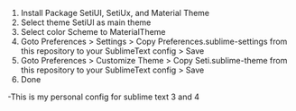 1. Install Package SetiUI, SetiUx, and Material Theme
2. Select theme SetiUI as main theme
3. Select color Scheme to MaterialTheme
4. Goto Preferences > Settings > Copy Preferences.sublime-settings from this repository to your SublimeText config > Save
5. Goto Preferences > Customize Theme > Copy Seti.sublime-theme from this repository to your SublimeText config > Save 
6. Done

 -This is my personal config for sublime text 3 and 4
